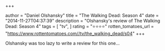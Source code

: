 +++

author = "Daniel Olshansky"
title = "The Walking Dead: Season 4"
date = "2014-11-27T04:37:39"
description = "Olshansky's review of The Walking Dead: Season 4"
tags = [
    "tv",
]
rating = "⭐⭐⭐⭐"
rotten_tomatoes_url = "https://www.rottentomatoes.com//tv/the_walking_dead/s04"
+++

Olshansky was too lazy to write a review for this one...

